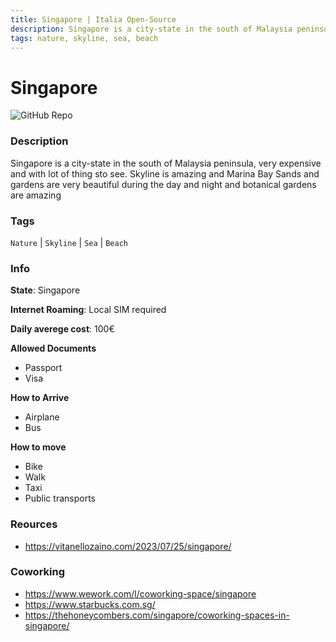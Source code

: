 ```yaml
---
title: Singapore | Italia Open-Source
description: Singapore is a city-state in the south of Malaysia peninsula, very expensive and with lot of thing sto see. Skyline is amazing and Marina Bay Sands and gardens are very beautiful during the day and night and botanical gardens are amazing
tags: nature, skyline, sea, beach
---
```

        

# Singapore

![GitHub Repo](https://img.shields.io/static/v1?label=category&message=digital-nomads&color=green)

### Description

Singapore is a city-state in the south of Malaysia peninsula, very expensive and with lot of thing sto see. Skyline is amazing and Marina Bay Sands and gardens are very beautiful during the day and night and botanical gardens are amazing

### Tags

`Nature` | `Skyline` | `Sea` | `Beach`

### Info

**State**: Singapore

**Internet Roaming**: Local SIM required

**Daily averege cost**: 100€

**Allowed Documents**

- Passport
- Visa

**How to Arrive**

- Airplane
- Bus

**How to move**

- Bike
- Walk
- Taxi
- Public transports

### Reources

- https://vitanellozaino.com/2023/07/25/singapore/

### Coworking

- https://www.wework.com/l/coworking-space/singapore
- https://www.starbucks.com.sg/
- https://thehoneycombers.com/singapore/coworking-spaces-in-singapore/